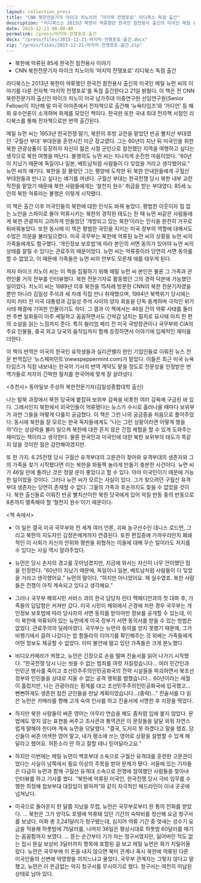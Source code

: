 ```yaml
---
layout: collection_press
title: "CNN 북한전문기자 마이크 치노이의 ‘마지막 전쟁포로’ 리디북스 독점 출간"
description: "리디북스는 2013년 북한이 억류했던 한국전 참전용사 출신의 미국인 메릴 뉴먼 씨의 이야기를 다룬 전자책 ‘마지막 전쟁포로’를 독점 출간한다고 21일 밝혔다. 이 책은 전 CNN 북한전문기자 출신인 마이크 치노이 미국 남가주대 미중연구원 선임연구원(Senior Fellow)이 지난해 말 미국 아마존에서 전자책으로 출간해 ‘뉴욕타임즈’와 ‘가디언’ 등 해외 유수언론이 소개하며 화제를 모았던 책이다. 한국판 또한 국내 최대 전자책 서점인 리디북스를 통해 전자책으로만 번역 출간된다."
date: 2015-12-21 00:00:00
permalink: /press/마지막-전쟁포로-출간
docx: "/press/files/2015-12-21-마지막-전쟁포로-출간.docx"
zip: "/press/files/2015-12-21-마지막-전쟁포로-출간.zip"
---
```


* 북한에 억류된 85세 한국전 참전용사 이야기
* CNN 북한전문기자 마이크 치노이의 ‘마지막 전쟁포로’ 리디북스 독점 출간

리디북스는 2013년 북한이 억류했던 한국전 참전용사 출신의 미국인 메릴 뉴먼 씨의 이야기를 다룬 전자책 ‘마지막 전쟁포로’를 독점 출간한다고 21일 밝혔다. 이 책은 전 CNN 북한전문기자 출신인 마이크 치노이 미국 남가주대 미중연구원 선임연구원(Senior Fellow)이 지난해 말 미국 아마존에서 전자책으로 출간해 ‘뉴욕타임즈’와 ‘가디언’ 등 해외 유수언론이 소개하며 화제를 모았던 책이다. 한국판 또한 국내 최대 전자책 서점인 리디북스를 통해 전자책으로만 번역 출간된다.

메릴 뉴먼 씨는 1953년 한국전쟁 말기, 북한의 후방 교란을 맡았던 반공 빨치산 부대였던 ‘구월산 부대’ 부대원을 훈련시킨 미군 장교였다. 그는 60년이 지난 뒤 미국인을 위한 북한 관광상품이 등장하자 자신이 젊은 시절 군인으로 참전했던 지역을 여행하고 싶다는 생각으로 북한 여행을 떠난다. 불행히도 뉴먼 씨는 지나치게 순진한 마음이었다. “60년이 지났기 때문에 독일이나 일본, 베트남처럼 사람들이 다 잊었을 거라고 생각했어요.” 뉴먼 씨의 얘기다. 북한을 잘 몰랐던 그는 평양에 도착한 뒤 북한 안내원들에게 구월산 부대원들과 만나고 싶다는 얘기를 꺼낸다. 구월산 부대는 한국전쟁 당시 북한 내부 교란 작전을 맡았기 때문에 북한 사람들에게는 ‘철천지 원수’ 취급을 받는 부대였다. 85세 노인의 북한 억류라는 불행은 이렇게 시작됐다.

이 책은 출간 이후 미국인들의 북한에 대한 인식도 바꿔 놓았다. 평범한 이웃이자 힘 없는 노인을 스파이로 몰아 억류시키는 북한의 경직된 태도는 한 때 뉴먼 씨같은 사람들에게 북한 관광까지 고려하게 만들었던 ‘개방되고 있는 북한’이라는 인식을 완전히 거꾸로 뒤바꿔놓았다. 또한 동시에 이 책은 평범한 국민을 지키는 미국 정부의 역할에 대해서도 수많은 의문을 불러일으켰다. 미국 국무부는 북한에 억류된 뉴먼 씨의 상황을 뉴먼 씨의 가족들에게도 함구했다. ‘개인정보 보호법’에 따라 본인의 서면 동의가 있어야 뉴먼 씨의 상태를 알릴 수 있다는 관료주의 때문이었다. 뉴먼 씨는 억류중이라 당연히 서면 동의를 할 수 없었고, 이 때문에 가족들은 뉴먼 씨의 안부도 모른채 애를 태우게 된다.

저자 마이크 치노이 씨는 이 책을 집필하기 위해 메릴 뉴먼 씨 본인은 물론 그 가족과 관련인물 거의 전부를 인터뷰했다. 북한 전문기자로 활동했던 그의 경력 덕분에 가능했던 일이었다. 치노이 씨는 1989년 이후 북한을 15차례 방문한 CNN의 북한 전문기자였을 뿐만 아니라 김일성 주석과 세 차례 직접 만나 취재했으며, 1994년 북핵위기 당시에는 지미 카터 전 미국 대통령과 김일성 주석 사이의 양자 회동을 단독 중계하며 극적인 위기사태 해결에 기여한 인물이기도 하다. 그 결과 이 책에서는 46일 간의 억류 사태를 둘러싼 주변 일화들이 아주 세밀하고 꼼꼼하면서도 긴박감 넘치는 필치로 묘사돼 마치 한 편의 소설을 읽는 느낌까지 준다. 특히 윌리엄 페리 전 미국 국방장관이나 국무부와 CIA의 주요 인물들, 중국 외교 당국의 움직임까지 함께 등장하면서 이야기에 입체적인 재미를 더한다.

이 책의 번역은 미국의 한국인 유학생들과 실리콘밸리 한인 기업인들로 이뤄진 뉴스 전문 번역집단 ‘뉴스페퍼민트’(newspeppermint.com)가 맡았다. 이들은 최근 미국 뉴욕타임즈가 직접 내보내는 한국어 기사의 번역 계약도 맡을 정도로 전문성을 인정받은 번역가들로 저자의 긴박한 필치를 한국어에 맞게 잘 살려냈다.



\<추천사\> 동아일보 주성하 북한전문기자(김일성종합대학 출신)

나는 탈북 과정에서 북한 당국에 붙잡혀 보위부 감옥을 비롯한 여러 감옥에 구금된 바 있다. 그래서인지 북한에서 외국인들이 억류됐다는 뉴스가 수시로 흘러나올 때마다 보위부가 과연 그들을 어떻게 다룰지 궁금했다. 이 책은 그런 나의 궁금증을 처음으로 풀어주었다. 동시에 북한을 잘 모르는 한국 독자들에게도 “나는 그런 상황이라면 어떻게 했을까”라는 상상력을 불러 일으켜 북한에 대한 흔치 않은 간접 체험을 할 수 있게 도와주는 재미있는 책이라고 생각한다. 물론 한국인과 미국인에 대한 북한 보위부의 태도가 똑같지 않을 것이란 점은 감안해야겠지만.

또 한 가지. 6.25전쟁 당시 구월산 유격부대의 고문관이 찾아와 유격부대의 생존자와 그의 가족을 찾기 시작했다면 이는 북한을 화들짝 놀라게 만들기 충분한 사건이다. 뉴먼 씨가 46일 만에 풀려난 것은 정말 운이 좋았다고 할 수 있다. 아마 미국인이기 때문에 가능한 일이었을 것이다. 그러나 뉴먼 씨가 모르는 사실이 있다. 그가 찾으려던 구월산 유격부대 생존자는 당연히 존재할 수 없다. 그들의 가족과 후손까지도 찾을 수 없었을 것이다. 북한 출신들로 이뤄진 반공 빨치산이란 북한 당국에게 있어 악질 반동 중의 반동으로 8촌까지 멸족해야 할 ‘철천지 원수’이기 때문이다.


\<책 속에서\>

* 이 일은 결국 미국 국무부와 전 세계 여러 언론, 괴짜 농구선수인 데니스 로드먼, 그리고 북한의 지도자인 김정은에게까지 연결된다. 또한 편집증에 가까우리만치 폐쇄적인 이 사회가 자신의 안위와 평판을 위협하는 이들에 대해 무슨 일이라도 저지를 수 있다는 사실 역시 알려주었다.

* 뉴먼은 당시 손자의 경고를 웃어넘겼지만, 지금에 와서는 자신이 너무 안이했던 점을 인정한다. “60년이 지났기 때문에, 독일이나 일본, 베트남처럼 사람들이 다 잊었을 거라고 생각했어요.” 뉴먼의 말이다. “하지만 아니었어요. 제 실수였죠. 북한 사람들은 전쟁이 아직 계속되고 있다고 생각해요.”

* 그러나 국무부 해외시민 서비스 과의 한국 담당자 린다 맥페디언과의 첫 대화 후, 가족들의 답답함은 커져만 갔다. 미국 시민이 해외에서 곤경에 처한 경우 국무부는 개인정보 보호법에 따라 당사자의 서면 동의를 받아야만 정보를 공개할 수 있는데, 이미 북한에 억류되어 있는 뉴먼에게 미국 정부가 서면 동의서를 받을 수 있는 방법은 없었다. 관료주의의 딜레마였다. 국무부는 뉴먼의 동의를 얻지 못했기 때문에, 그가 비행기에서 끌려 나갔다는 밥 함들라의 이야기를 확인해주는 것 외에는 가족들에게 어떤 정보도 제공할 수 없었다. 이미 불안에 떨고 있던 가족들은 크게 분노했다.

* 비디오카메라가 켜졌고, 뉴먼은 긴장으로 손을 떨며 진술서를 읽어 나가기 시작했다. “한국전쟁 당시 나는 씻을 수 없는 범죄를 여럿 저질렀습니다… 여러 민간인과 인민군 병사를 죽이고 조선민주주의인민공화국의 전략 시설들을 파괴하면서 북조선 정부와 인민들을 상대로 지울 수 없는 공격 행위를 범했습니다… 60년이라는 세월이 흘렀지만, 나는 관광이라는 핑계를 대고 조선민주주의인민공화국에 입국했고… 뻔뻔하게도 생존한 참전 군인들을 만날 계획이었습니다…(중략)…” 진술서를 다 읽은 뉴먼은 카메라를 향해 고개 숙여 인사를 하고 진술서에 서명한 후 지장을 찍었다.

* 하지만 북한 사람들이 써준 영어는 아무리 연습을 해도 좀처럼 입에 붙지 않았다. 문법에도 맞지 않는 표현을 써주고 조사관과 통역관은 이 문장들을 달달 외워 자연스럽게 말해야 한다며 계속 뉴먼을 닦달했다. “결국, 도저히 못 하겠다고 말을 했죠. 당신들이 써준 어색한 영어 말고, 내가 평소에 쓰는 영어로 상황을 설명할 수 있게 해달라고 했어요. 허튼소리 안 하고 잘할 테니 믿어달라고요.”

* 하지만 이번에는 메릴 뉴먼이 백호부대 소속으로 구월산 유격대를 훈련한 고문관이었다는 사실이 남쪽에서 필요 이상의 주목을 받아 문제가 됐다. 서울에 있는 기자들은 다급히 뉴먼과 함께 구월산 유격대 소속으로 전쟁에 참여했던 사람들을 찾아내 인터뷰를 하고 기사를 썼다. “북한에 억류된 미국인, 한국전쟁 당시 극비 임무를 수행한 최정예 첩보부대 대장임이 밝혀져”와 같이 자극적인 헤드라인이 이내 곳곳에 넘쳐났다.

* 미국으로 돌아온지 한 달쯤 지났을 무렵, 뉴먼은 국무부로부터 한 통의 전화를 받았다. … 북한은 그가 양각도 호텔에 억류돼 있던 기간의 숙박비를 정산해 요금 청구서를 보냈다. 미화 총 3,241달러가 청구됐는데, 심지어 억류 기간 중 엿새는 성수기 요금을 적용해 하룻밤에 75달러를, 나머지 36일은 평상시대로 하룻밤 60달러를 매기는 꼼꼼함까지 보였다. … 뜯는 순간부터 기가 차는 청구서였지만, 잃어버린 적도 없는 접시 분실 보상비 3달러까지 항목에 포함된 걸 보고 메릴 뉴먼은 화가 치밀어올랐다. 뉴먼은 국무부에 이 돈을 내지 않으면 북미 관계나 혹시 북한에 억류된 다른 미국인들의 신변에 악영향을 끼치느냐고 물었다. 국무부 관계자는 그렇지 않다고 말했고, 뉴먼은 이 뜬금없는 억지 청구서를 무시하기로 했다. 청구서는 여전히 미납된 상태로 남아 있다.
